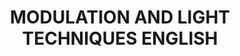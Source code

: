 ---
title: "MODULATION AND LIGHT TECHNIQUES ENGLISH"
price: "TBA"
desc: "Opis nije dostupan"
img_path: "/assets/img/A.MIG-6005.jpg"
brand: AMMO
available: true
cat: "books"
subcat: "SOLUTION BOOKS - MULTILINGUAL"
subsubcat: "SS"
---